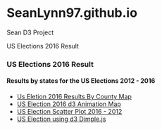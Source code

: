 # SeanLynn97.github.io
Sean D3 Project

US Elections 2016 Result 

<div class="container">
  <h3>US Elections 2016 Result</h3>
	<h4>Results by states for the US Elections  2012 - 2016 </h4>
  <ul class="nav nav-tabs">
    <li class="active"><a href="d3_map/mapPlot.html">Us Eletion 2016 Results By County Map </a></li>
    <li><a href="d3_animations/index.html">US Election 2016 d3 Animation Map </a></li>
	  <li><a href="d3_scatter">US Election Scatter Plot 2016 - 2012</a></li>
	  <li><a href="d3_dimple">US Election using d3 Dimple.js </a></li>
   </ul>
 </div>
